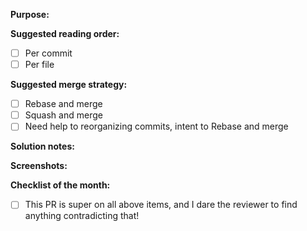 **Purpose:**
<!-- Why do we need this? -->

**Suggested reading order:**

- [ ] Per commit
- [ ] Per file

**Suggested merge strategy:**

- [ ] Rebase and merge
- [ ] Squash and merge
- [ ] Need help to reorganizing commits, intent to Rebase and merge

**Solution notes:**
<!-- How do we solve it? Any caveats? -->

**Screenshots:**
<!-- For any visual changes. -->

**Checklist of the month:**

- [ ] This PR is super on all above items, and I dare the reviewer to find anything contradicting that!
